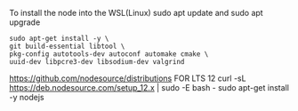 To install the node into the WSL(Linux)
    sudo apt update and sudo apt upgrade

    sudo apt-get install -y \
    git build-essential libtool \
    pkg-config autotools-dev autoconf automake cmake \
    uuid-dev libpcre3-dev libsodium-dev valgrind



https://github.com/nodesource/distributions
 FOR LTS 12
	curl -sL https://deb.nodesource.com/setup_12.x | sudo -E bash -
	sudo apt-get install -y nodejs

